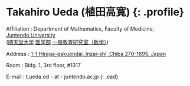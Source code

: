 # Takahiro Ueda (植田高寛) {: .profile}

Affiliation
: Department of Mathematics,
  Faculty of Medicine,  
  [Juntendo University](https://en.juntendo.ac.jp/)  
  ([順天堂大学](https://www.juntendo.ac.jp/)
   [医学部](https://www.juntendo.ac.jp/academics/faculty/med/)
   [一般教育研究室（数学）](https://www.juntendo.ac.jp/academics/graduate/med/research/labo/mathematics.html))

Address
: [1-1 Hiraga-gakuendai, Inzai-shi, Chiba 270-1695, Japan](https://goo.gl/maps/A84g2txS4D4SVVk36)

Room
: Bldg. 1, 3rd floor, \#1317

E-mail
: t.ueda.od - at - juntendo.ac.jp
{: .ead}
